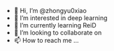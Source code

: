 - 👋 Hi, I’m @zhongyu0xiao
- 👀 I’m interested in deep learning
- 🌱 I’m currently learning ReiD
- 💞️ I’m looking to collaborate on 
- 📫 How to reach me ...

<!---
zhongyu0xiao/zhongyu0xiao is a ✨ special ✨ repository because its `README.md` (this file) appears on your GitHub profile.
You can click the Preview link to take a look at your changes.
--->
